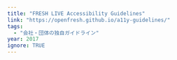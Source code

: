 ```yaml
---
title: "FRESH LIVE Accessibility Guidelines"
link: "https://openfresh.github.io/a11y-guidelines/"
tags:
  - "会社・団体の独自ガイドライン"
year: 2017
ignore: TRUE
---
```

